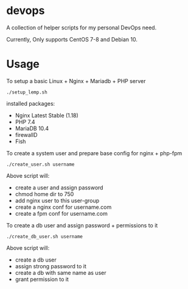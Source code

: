 # devops
A collection of helper scripts for my personal DevOps need.

Currently, Only supports CentOS 7-8 and Debian 10.

# Usage

To setup a basic Linux + Nginx + Mariadb + PHP server
```
./setup_lemp.sh
```
installed packages:
  - Nginx Latest Stable (1.18)
  - PHP 7.4
  - MariaDB 10.4
  - firewallD
  - Fish

To create a system user and prepare base config for nginx + php-fpm
```
./create_user.sh username
```
Above script will:
  - create a user and assign password
  - chmod home dir to 750
  - add nginx user to this user-group
  - create a nginx conf for username.com
  - create a fpm conf for username.com

To create a db user and assign password + permissions to it
```
./create_db_user.sh username
```
Above script will:
  - create a db user
  - assign strong password to it
  - create a db with same name as user
  - grant permission to it
